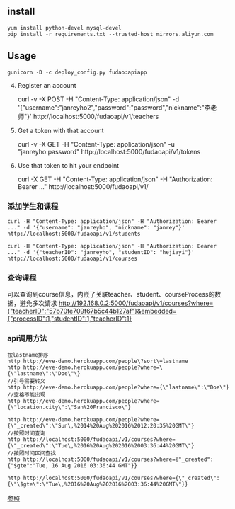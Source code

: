 

## install
    yum install python-devel mysql-devel
    pip install -r requirements.txt --trusted-host mirrors.aliyun.com

## Usage
    gunicorn -D -c deploy_config.py fudao:apiapp

4) Register an account
    
    curl -v -X POST -H "Content-Type: application/json" -d '{"username":"janreyho2","password":"password","nickname":"李老师"}' http://localhost:5000/fudaoapi/v1/teachers
5) Get a token with that account

    curl -v -X GET -H "Content-Type: application/json" -u "janreyho:password" http://localhost:5000/fudaoapi/v1/tokens
6) Use that token to hit your endpoint

    curl -X GET -H "Content-Type: application/json" -H "Authorization: Bearer ..." http://localhost:5000/fudaoapi/v1/

### 添加学生和课程

    curl -H "Content-Type: application/json" -H "Authorization: Bearer ..." -d '{"username": "janreyho", "nickname": "janrey"}' http://localhost:5000/fudaoapi/v1/students

    curl -H "Content-Type: application/json" -H "Authorization: Bearer ..." -d '{"teacherID": "janreyho", "studentID": "hejiayi"}' http://localhost:5000/fudaoapi/v1/courses

### 查询课程
可以查询到course信息，内嵌了关联teacher、student、courseProcess的数据，避免多次请求
http://192.168.0.2:5000/fudaoapi/v1/courses?where={"teacherID":"57b70fe709f67b5c44b127af"}&embedded={"processID":1,"studentID":1,"teacherID":1}

### api调用方法
    按lastname排序
    http http://eve-demo.herokuapp.com/people\?sort\=lastname
    http http://eve-demo.herokuapp.com/people?where=\{\"lastname\":\"Doe\"\}
    //引号需要转义
    http http://eve-demo.herokuapp.com/people?where={\"lastname\":\"Doe\"}
    //空格不能出现
    http http://eve-demo.herokuapp.com/people?where={\"location.city\":\"San%20Francisco\"}

    http http://eve-demo.herokuapp.com/people?where={\"_created\":\"Sun\,%2014%20Aug%202016%2012:20:35%20GMT\"}
    //按照时间查询
    http http://localhost:5000/fudaoapi/v1/courses?where={\"_created\":\"Tue\,%2016%20Aug%202016%2003:36:44%20GMT\"}
    //按照时间区间查找
    http http://localhost:5000/fudaoapi/v1/courses?where={"_created":{"$gte":"Tue, 16 Aug 2016 03:36:44 GMT"}}

    http http://localhost:5000/fudaoapi/v1/courses?where={\"_created\":{\"\$gte\":\"Tue\,%2016%20Aug%202016%2003:36:44%20GMT\"}}
[参照](https://github.com/nicolaiarocci/eve/issues/349)

